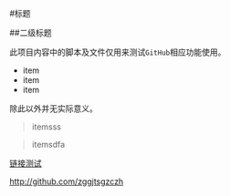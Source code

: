 #标题

##二级标题


此项目内容中的脚本及文件仅用来测试`GitHub`相应功能使用。

- item
- item
- item

除此以外并无实际意义。

> itemsss

> itemsdfa

[链接测试](http://example.com)

<http://github.com/zggjtsgzczh>

